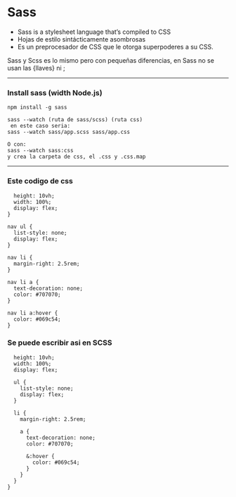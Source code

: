 # Sass 
- Sass is a stylesheet language that’s compiled to CSS
- Hojas de estilo sintácticamente asombrosas
- Es un preprocesador de CSS que le otorga superpoderes a su CSS.

Sass y Scss es lo mismo pero con pequeñas diferencias, en Sass no se usan las {llaves} ni ;

---

### Install sass (width Node.js)
```
npm install -g sass

sass --watch (ruta de sass/scss) (ruta css)
 en este caso seria:
sass --watch sass/app.scss sass/app.css

O con:
sass --watch sass:css
y crea la carpeta de css, el .css y .css.map

```
---
### Este codigo de css

``` nav {
  height: 10vh;
  width: 100%;
  display: flex;
}

nav ul {
  list-style: none;
  display: flex;
}

nav li {
  margin-right: 2.5rem;
}

nav li a {
  text-decoration: none;
  color: #707070;
}

nav li a:hover {
  color: #069c54;
}  
```

### Se puede escribir asi en SCSS

``` nav {
  height: 10vh;
  width: 100%;
  display: flex;

  ul {
    list-style: none;
    display: flex;
  }

  li {
    margin-right: 2.5rem;

    a {
      text-decoration: none;
      color: #707070;

      &:hover {
        color: #069c54;
      }
    }
  }
}
```
